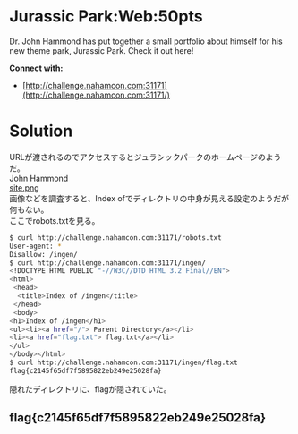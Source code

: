 # Jurassic Park:Web:50pts
Dr. John Hammond has put together a small portfolio about himself for his new theme park, Jurassic Park. Check it out here!  

**Connect with:**  
- [http://challenge.nahamcon.com:31171](http://challenge.nahamcon.com:31171/)

# Solution
URLが渡されるのでアクセスするとジュラシックパークのホームページのようだ。  
John Hammond  
[site.png](site/site.png)  
画像などを調査すると、Index ofでディレクトリの中身が見える設定のようだが何もない。  
ここでrobots.txtを見る。  
```bash
$ curl http://challenge.nahamcon.com:31171/robots.txt
User-agent: *
Disallow: /ingen/
$ curl http://challenge.nahamcon.com:31171/ingen/
<!DOCTYPE HTML PUBLIC "-//W3C//DTD HTML 3.2 Final//EN">
<html>
 <head>
  <title>Index of /ingen</title>
 </head>
 <body>
<h1>Index of /ingen</h1>
<ul><li><a href="/"> Parent Directory</a></li>
<li><a href="flag.txt"> flag.txt</a></li>
</ul>
</body></html>
$ curl http://challenge.nahamcon.com:31171/ingen/flag.txt
flag{c2145f65df7f5895822eb249e25028fa}
```
隠れたディレクトリに、flagが隠されていた。  

## flag{c2145f65df7f5895822eb249e25028fa}